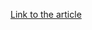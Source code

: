 [Link to the article](https://www.trendmicro.com/en_us/research/22/k/cyber-attack-vectors-how-to-protect-them.html)
